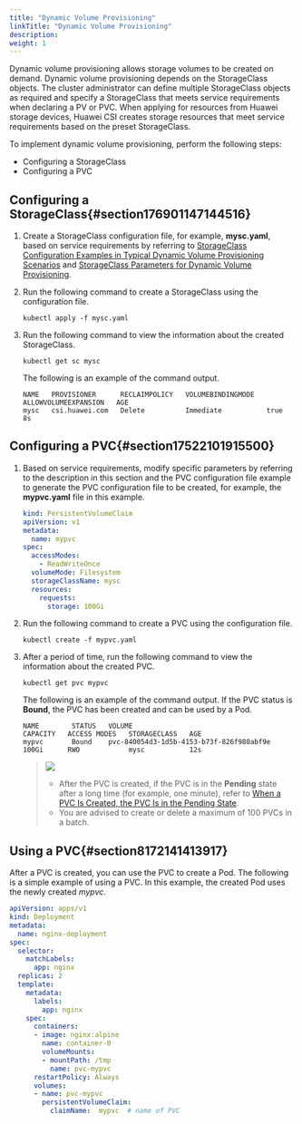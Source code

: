 ```yaml
---
title: "Dynamic Volume Provisioning"
linkTitle: "Dynamic Volume Provisioning"
description: 
weight: 1
---
```


Dynamic volume provisioning allows storage volumes to be created on demand. Dynamic volume provisioning depends on the StorageClass objects. The cluster administrator can define multiple StorageClass objects as required and specify a StorageClass that meets service requirements when declaring a PV or PVC. When applying for resources from Huawei storage devices, Huawei CSI creates storage resources that meet service requirements based on the preset StorageClass.

To implement dynamic volume provisioning, perform the following steps:

-   Configuring a StorageClass
-   Configuring a PVC

## Configuring a StorageClass{#section176901147144516}

1.  Create a StorageClass configuration file, for example,  **mysc.yaml**, based on service requirements by referring to  [StorageClass Configuration Examples in Typical Dynamic Volume Provisioning Scenarios](/docs/using-huawei-csi/managing-a-pvc/creating-a-pvc/dynamic-volume-provisioning/storageclass-configuration-examples-in-typical-dynamic-volume-provisioning-scenarios)  and  [StorageClass Parameters for Dynamic Volume Provisioning](/docs/using-huawei-csi/managing-a-pvc/creating-a-pvc/dynamic-volume-provisioning/storageclass-parameters-for-dynamic-volume-provisioning).
2.  Run the following command to create a StorageClass using the configuration file.

    ```
    kubectl apply -f mysc.yaml
    ```

3.  Run the following command to view the information about the created StorageClass.

    ```
    kubectl get sc mysc
    ```

    The following is an example of the command output.

    ```
    NAME   PROVISIONER      RECLAIMPOLICY   VOLUMEBINDINGMODE   ALLOWVOLUMEEXPANSION   AGE
    mysc   csi.huawei.com   Delete          Immediate           true                   8s
    ```

## Configuring a PVC{#section17522101915500}

1.  Based on service requirements, modify specific parameters by referring to the description in this section and the PVC configuration file example to generate the PVC configuration file to be created, for example, the  **mypvc.yaml**  file in this example.

    ```yaml
    kind: PersistentVolumeClaim
    apiVersion: v1
    metadata:
      name: mypvc
    spec:
      accessModes:
        - ReadWriteOnce
      volumeMode: Filesystem
      storageClassName: mysc
      resources:
        requests:
          storage: 100Gi
    ```

2.  Run the following command to create a PVC using the configuration file.

    ```
    kubectl create -f mypvc.yaml
    ```

3.  After a period of time, run the following command to view the information about the created PVC.

    ```
    kubectl get pvc mypvc
    ```

    The following is an example of the command output. If the PVC status is  **Bound**, the PVC has been created and can be used by a Pod.

    ```
    NAME        STATUS   VOLUME                                     CAPACITY   ACCESS MODES   STORAGECLASS   AGE
    mypvc       Bound    pvc-840054d3-1d5b-4153-b73f-826f980abf9e   100Gi      RWO            mysc           12s
    ```

    >![](/css-docs/public_sys-resources/en/icon-notice.gif) 
    >-   After the PVC is created, if the PVC is in the  **Pending**  state after a long time \(for example, one minute\), refer to  [When a PVC Is Created, the PVC Is in the Pending State](/docs/troubleshooting/pvc-issues/when-a-pvc-is-created-the-pvc-is-in-the-pending-state).
    >-   You are advised to create or delete a maximum of 100 PVCs in a batch.

## Using a PVC{#section8172141413917}

After a PVC is created, you can use the PVC to create a Pod. The following is a simple example of using a PVC. In this example, the created Pod uses the newly created  _mypvc_.

```yaml
apiVersion: apps/v1
kind: Deployment
metadata:
  name: nginx-deployment
spec:
  selector:
    matchLabels:
      app: nginx
  replicas: 2
  template:
    metadata:
      labels:
        app: nginx
    spec:
      containers: 
      - image: nginx:alpine
        name: container-0 
        volumeMounts: 
        - mountPath: /tmp
          name: pvc-mypvc 
      restartPolicy: Always 
      volumes: 
      - name: pvc-mypvc 
        persistentVolumeClaim: 
          claimName:  mypvc  # name of PVC
```




